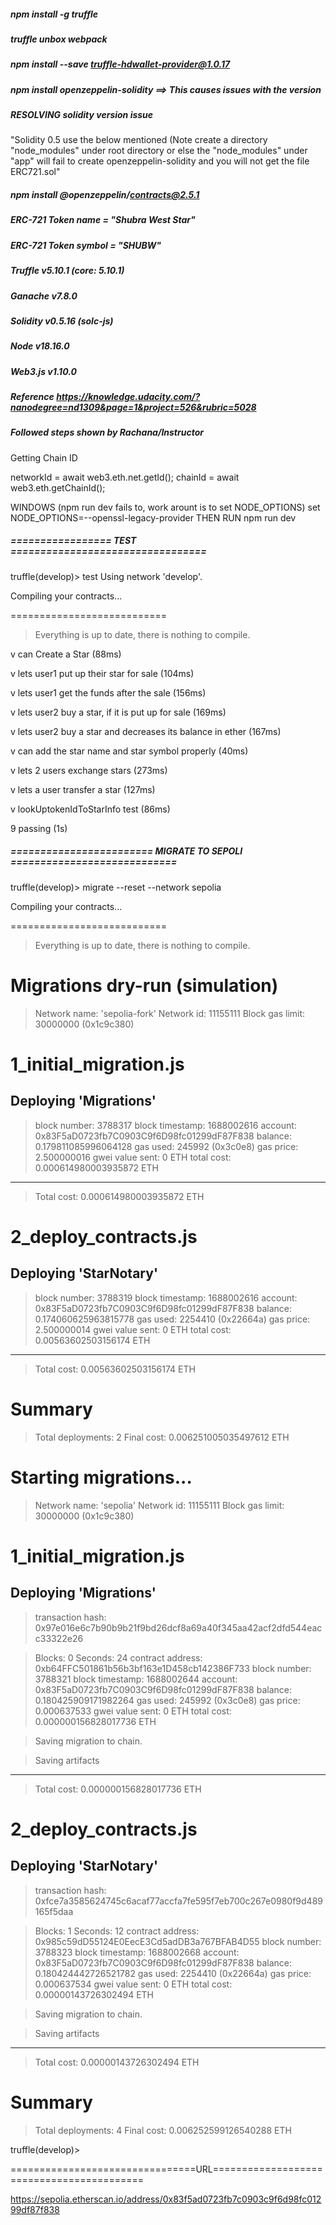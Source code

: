 ##### npm install -g truffle
##### truffle unbox webpack 
##### npm install --save  truffle-hdwallet-provider@1.0.17
##### npm install openzeppelin-solidity ==> This causes issues with the version
##### RESOLVING solidity version issue
"Solidity 0.5 use the below mentioned  (Note create a directory "node_modules" under root directory or else the "node_modules" under "app" will fail to create openzeppelin-solidity 
and you will not get the file ERC721.sol"

##### npm install @openzeppelin/contracts@2.5.1

##### ERC-721 Token name = "Shubra West Star"
##### ERC-721 Token symbol = "SHUBW"
##### Truffle v5.10.1 (core: 5.10.1)
##### Ganache v7.8.0
##### Solidity v0.5.16 (solc-js)
##### Node v18.16.0
##### Web3.js v1.10.0


##### Reference https://knowledge.udacity.com/?nanodegree=nd1309&page=1&project=526&rubric=5028
##### Followed steps shown by Rachana/Instructor

Getting Chain ID

networkId = await web3.eth.net.getId();
chainId = await web3.eth.getChainId();

WINDOWS (npm run dev fails to, work arount is to set NODE_OPTIONS)
set  NODE_OPTIONS=--openssl-legacy-provider
THEN RUN
npm run dev

##### ================= TEST =================================
truffle(develop)> test
Using network 'develop'.



Compiling your contracts...

===========================

> Everything is up to date, there is nothing to compile.





  v can Create a Star (88ms)

  v lets user1 put up their star for sale (104ms)

  v lets user1 get the funds after the sale (156ms)

  v lets user2 buy a star, if it is put up for sale (169ms)

  v lets user2 buy a star and decreases its balance in ether (167ms)

  v can add the star name and star symbol properly (40ms)

  v lets 2 users exchange stars (273ms)

  v lets a user transfer a star (127ms)

  v lookUptokenIdToStarInfo test (86ms)



  9 passing (1s)


##### ======================== MIGRATE TO SEPOLI ============================


truffle(develop)> migrate --reset --network sepolia

Compiling your contracts...

===========================

> Everything is up to date, there is nothing to compile.




Migrations dry-run (simulation)
===============================
> Network name:    'sepolia-fork'
> Network id:      11155111
> Block gas limit: 30000000 (0x1c9c380)


1_initial_migration.js
======================


   Deploying 'Migrations'
   ----------------------

   > block number:        3788317
   > block timestamp:     1688002616
   > account:             0x83F5aD0723fb7C0903C9f6D98fc01299dF87F838
   > balance:             0.179811085996064128
   > gas used:            245992 (0x3c0e8)
   > gas price:           2.500000016 gwei
   > value sent:          0 ETH
   > total cost:          0.000614980003935872 ETH


   -------------------------------------
   > Total cost:     0.000614980003935872 ETH



2_deploy_contracts.js
=====================


   Deploying 'StarNotary'
   ----------------------

   > block number:        3788319
   > block timestamp:     1688002616
   > account:             0x83F5aD0723fb7C0903C9f6D98fc01299dF87F838
   > balance:             0.174060625963815778
   > gas used:            2254410 (0x22664a)
   > gas price:           2.500000014 gwei
   > value sent:          0 ETH
   > total cost:          0.00563602503156174 ETH


   -------------------------------------
   > Total cost:     0.00563602503156174 ETH

Summary
=======
> Total deployments:   2
> Final cost:          0.006251005035497612 ETH







Starting migrations...
======================
> Network name:    'sepolia'
> Network id:      11155111
> Block gas limit: 30000000 (0x1c9c380)


1_initial_migration.js
======================


   Deploying 'Migrations'
   ----------------------

   > transaction hash:    0x97e016e6c7b90b9b21f9bd26dcf8a69a40f345aa42acf2dfd544eacc33322e26

   > Blocks: 0            Seconds: 24
   > contract address:    0xb64FFC501861b56b3bf163e1D458cb142386F733
   > block number:        3788321
   > block timestamp:     1688002644
   > account:             0x83F5aD0723fb7C0903C9f6D98fc01299dF87F838
   > balance:             0.180425909171982264
   > gas used:            245992 (0x3c0e8)
   > gas price:           0.000637533 gwei
   > value sent:          0 ETH
   > total cost:          0.000000156828017736 ETH


   > Saving migration to chain.

   > Saving artifacts
   -------------------------------------
   > Total cost:     0.000000156828017736 ETH



2_deploy_contracts.js
=====================


   Deploying 'StarNotary'
   ----------------------

   > transaction hash:    0xfce7a3585624745c6acaf77accfa7fe595f7eb700c267e0980f9d489165f5daa

   > Blocks: 1            Seconds: 12
   > contract address:    0x985c59dD55124E0EecE3Cd5adDB3a767BFAB4D55
   > block number:        3788323
   > block timestamp:     1688002668
   > account:             0x83F5aD0723fb7C0903C9f6D98fc01299dF87F838
   > balance:             0.180424442726521782
   > gas used:            2254410 (0x22664a)
   > gas price:           0.000637534 gwei
   > value sent:          0 ETH
   > total cost:          0.00000143726302494 ETH


   > Saving migration to chain.

   > Saving artifacts
   -------------------------------------
   > Total cost:     0.00000143726302494 ETH

Summary
=======
> Total deployments:   4
> Final cost:          0.006252599126540288 ETH




truffle(develop)>




================================URL==========================================

https://sepolia.etherscan.io/address/0x83f5ad0723fb7c0903c9f6d98fc01299df87f838

